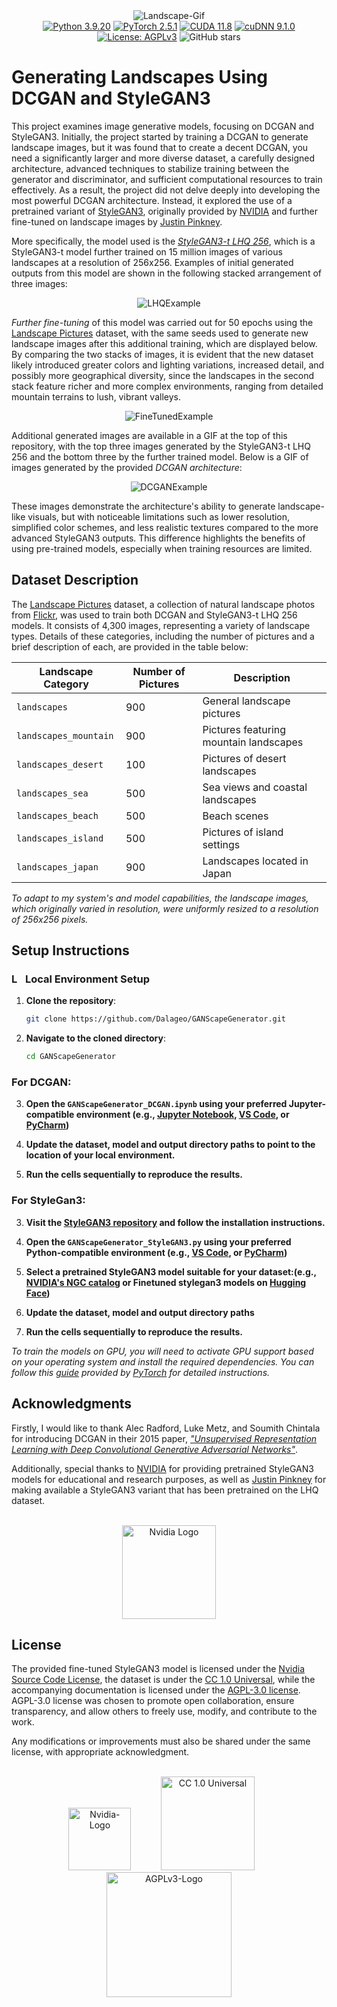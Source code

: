 <div align="center">
  <img src="https://github.com/user-attachments/assets/42d403fc-4406-436e-883d-f4e5dd61cc39" alt="Landscape-Gif">
</div>

<div align="center">
  <a href="https://www.python.org/downloads/release/python-3920/" target="_blank">
  <img src="https://img.shields.io/badge/Python-3.9.20-blue.svg" alt="Python 3.9.20"></a>
  <a href="https://pytorch.org/get-started/locally/" target="_blank">
    <img src="https://img.shields.io/badge/PyTorch-2.5.1-orange.svg" alt="PyTorch 2.5.1"></a>
  <a href="https://developer.nvidia.com/cuda-11-8-0-download-archive" target="_blank">
  <img src="https://img.shields.io/badge/CUDA-11.8-brightgreen.svg" alt="CUDA 11.8"></a>
<a href="https://developer.nvidia.com/cudnn" target="_blank">
  <img src="https://img.shields.io/badge/cuDNN-9.1.0-brightgreen.svg" alt="cuDNN 9.1.0"></a>
  <a href="https://github.com/Dalageo/GANScapeGenerator/blob/main/LICENSE" target="_blank">
    <img src="https://img.shields.io/badge/License-AGPL%20v3-800080" alt="License: AGPLv3"></a>
  <img src="https://img.shields.io/github/stars/Dalageo/GANScapeGenerator?style=social" alt="GitHub stars">
</div>

# Generating Landscapes Using DCGAN and StyleGAN3

This project examines image generative models, focusing on DCGAN and StyleGAN3. Initially, the project started by training a DCGAN to generate landscape images, but it was found that to create a decent DCGAN, you need a significantly larger and more diverse dataset, a carefully designed architecture, advanced techniques to stabilize training between the generator and discriminator, and sufficient computational resources to train effectively. As a result, the project did not delve deeply into developing the most powerful DCGAN architecture. Instead, it explored the use of a pretrained variant of [StyleGAN3](https://github.com/NVlabs/stylegan3), originally provided by [NVIDIA](https://www.nvidia.com/en-eu/) and further fine-tuned on landscape images by [Justin Pinkney](https://www.justinpinkney.com/).

More specifically, the model used is the *[StyleGAN3-t LHQ 256](https://huggingface.co/justinpinkney/stylegan3-t-lhq-256)*, which is a StyleGAN3-t model further trained on 15 million images of various landscapes at a resolution of 256x256. Examples of initial generated outputs from this model are shown in the following stacked arrangement of three images:

<div align="center">
 <img src="https://github.com/user-attachments/assets/07b0cf89-2289-4c57-9d1b-7061122326ff" alt="LHQExample">
</div>

*Further fine-tuning* of this model was carried out for 50 epochs using the [Landscape Pictures](https://www.kaggle.com/datasets/arnaud58/landscape-pictures/data) dataset, with the same seeds used to generate new landscape images after this additional training, which are displayed below. By comparing the two stacks of images, it is evident that the new dataset likely introduced greater colors and lighting variations, increased detail, and possibly more geographical diversity, since the landscapes in the second stack feature richer and more complex environments, ranging from detailed mountain terrains to lush, vibrant valleys.

<div align="center">
  <img src="https://github.com/user-attachments/assets/cb9a4333-92f7-4e5a-8ab8-79cea98acc4d" alt="FineTunedExample">
  <br>
</div>

Additional generated images are available in a GIF at the top of this repository, with the top three images generated by the StyleGAN3-t LHQ 256 and the bottom three by the further trained model. Below is a GIF of images generated by the provided *DCGAN architecture*: 

<div align="center">
  <img src="https://github.com/user-attachments/assets/51506540-8b6e-460c-a468-d456c7326472" alt="DCGANExample">
</div>

These images demonstrate the architecture's ability to generate landscape-like visuals, but with noticeable limitations such as lower resolution, simplified color schemes, and less realistic textures compared to the more advanced StyleGAN3 outputs. This difference highlights the benefits of using pre-trained models, especially when training resources are limited.

## Dataset Description

The [Landscape Pictures](https://www.kaggle.com/datasets/arnaud58/landscape-pictures/data) dataset, a collection of natural landscape photos from [Flickr](https://www.flickr.com/), was used to train both DCGAN and StyleGAN3-t LHQ 256 models. It consists of 4,300 images, representing a variety of landscape types. Details of these categories, including the number of pictures and a brief description of each, are provided in the table below:

| Landscape Category           | Number of Pictures | Description                              |
|-----------------------|--------------------|------------------------------------------|
| `landscapes`          | 900                | General landscape pictures               |
| `landscapes_mountain` | 900                | Pictures featuring mountain landscapes   |
| `landscapes_desert`   | 100                | Pictures of desert landscapes            |
| `landscapes_sea`      | 500                | Sea views and coastal landscapes         |
| `landscapes_beach`    | 500                | Beach scenes                             |
| `landscapes_island`   | 500                | Pictures of island settings              |
| `landscapes_japan`    | 900                | Landscapes located in Japan              |

*To adapt to my system's and model capabilities, the landscape images, which originally varied in resolution, were uniformly resized to a resolution of 256x256 pixels.*

## Setup Instructions

### <img src="https://github.com/user-attachments/assets/8d36d1a5-e9b1-40d1-97c9-3d4ca49e9c95" alt="Local PC" width="18" height = "16" /> **Local Environment Setup**

1. **Clone the repository**:
   ```sh
   git clone https://github.com/Dalageo/GANScapeGenerator.git

2. **Navigate to the cloned directory**:
   ```sh
   cd GANScapeGenerator

### For DCGAN:
3. **Open the `GANScapeGenerator_DCGAN.ipynb` using your preferred Jupyter-compatible environment (e.g., [Jupyter Notebook](https://jupyter.org/), [VS Code](https://code.visualstudio.com/), or [PyCharm](https://www.jetbrains.com/pycharm/))**
   
4. **Update the dataset, model and output directory paths to point to the location of your local environment.**
   
5. **Run the cells sequentially to reproduce the results.**

### For StyleGan3:
3. **Visit the [StyleGAN3 repository](https://github.com/NVlabs/stylegan3) and follow the installation instructions.**

4. **Open the `GANScapeGenerator_StyleGAN3.py` using your preferred Python-compatible environment (e.g., [VS Code](https://code.visualstudio.com/), or [PyCharm](https://www.jetbrains.com/pycharm/))**

5. **Select a pretrained StyleGAN3 model suitable for your dataset:(e.g., [NVIDIA's NGC catalog](https://catalog.ngc.nvidia.com/orgs/nvidia/teams/research/models/stylegan3/files) or Finetuned stylegan3 models on [Hugging Face](https://huggingface.co/models?search=stylegan-3))**
   
6. **Update the dataset, model and output directory paths**

7. **Run the cells sequentially to reproduce the results.**

*To train the models on GPU, you will need to activate GPU support based on your operating system and install the required dependencies. You can follow this [guide](https://pytorch.org/get-started/locally/) provided by [PyTorch](https://pytorch.org/) for detailed instructions.*

## Acknowledgments
 
Firstly, I would like to thank Alec Radford, Luke Metz, and Soumith Chintala for introducing DCGAN in their 2015 paper, *["Unsupervised Representation Learning with Deep Convolutional Generative Adversarial Networks"](https://arxiv.org/abs/1511.06434)*. 

Additionally, special thanks to [NVIDIA](https://www.nvidia.com) for providing pretrained StyleGAN3 models for educational and research purposes, as well as [Justin Pinkney](https://www.justinpinkney.com/) for making available a StyleGAN3 variant that has been pretrained on the LHQ dataset.

<div align="center">
  <br>
  <a href="https://www.nvidia.com">
    <img src="https://github.com/user-attachments/assets/9e708a82-d6e7-4454-b839-23650dd969de" alt="Nvidia Logo" width="150"/></a>
</div>

## License
The provided fine-tuned StyleGAN3 model is licensed under the [Nvidia Source Code License](https://github.com/NVlabs/stylegan3/blob/main/LICENSE.txt), the dataset is under the [CC 1.0 Universal](https://creativecommons.org/publicdomain/zero/1.0/), while the accompanying documentation is licensed under the [AGPL-3.0 license](https://www.gnu.org/licenses/agpl-3.0.en.html). AGPL-3.0 license was chosen to promote open collaboration, ensure transparency, and allow others to freely use, modify, and contribute to the work. 

Any modifications or improvements must also be shared under the same license, with appropriate acknowledgment. 

<div align="center">
  <br>
  <a href="https://github.com/NVlabs/stylegan3/blob/main/LICENSE.txt" style="margin: 0 10px;">
    <img src=https://github.com/user-attachments/assets/eb00a939-9cee-421d-bf65-784643233f36 alt="Nvidia-Logo" width="100"></a>&nbsp;&nbsp;&nbsp;&nbsp;&nbsp;&nbsp;
  <a href="https://creativecommons.org/publicdomain/zero/1.0/deed.en" style="margin: 0 10px;">
    <img src=https://mirrors.creativecommons.org/presskit/buttons/88x31/svg/cc-zero.svg alt="CC 1.0 Universal" width="150"></a>&nbsp;&nbsp;&nbsp;&nbsp;&nbsp;&nbsp;
  <a href="https://www.gnu.org/licenses/agpl-3.0.en.html">
    <img src="https://github.com/user-attachments/assets/f3c6face-aa86-45da-8d20-d8ae25e49e28" alt="AGPLv3-Logo" width="200""></a>
</div>




